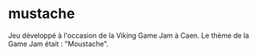 mustache
========

Jeu développé à l'occasion de la Viking Game Jam à Caen.
Le thème de la Game Jam était : "Moustache".
